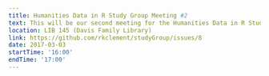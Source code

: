 ```yaml
---
title: Humanities Data in R Study Group Meeting #2
text: This will be our second meeting for the Humanities Data in R Study Group.
location: LIB 145 (Davis Family Library)
link: https://github.com/rkclement/studyGroup/issues/8
date: 2017-03-03
startTime: '16:00'
endTime: '17:00'
---
```

